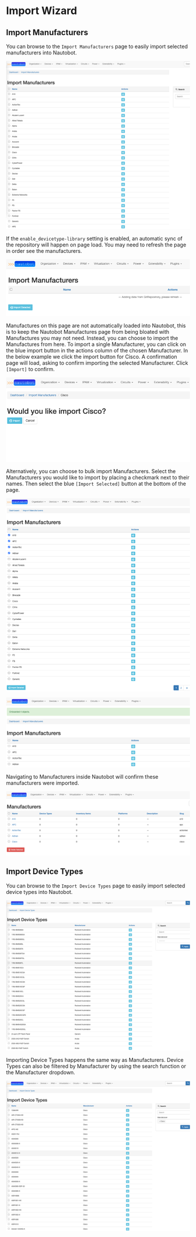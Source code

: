 # Import Wizard

## Import Manufacturers

You can browse to the `Import Manufacturers` page to easily import selected manufacturers into Nautobot.

![Import Manufacturers](./img/merlin_import_manufacturers.png)

If the `enable_devicetype-library` setting is enabled, an automatic sync of the repository will happen on page load. You may need to refresh the page in order see the manufacturers.

![Refresh Manufacturers](./img/merlin_import_manufacturers_refresh.png)

Manufactures on this page are not automatically loaded into Nautobot, this is to keep the Nautobot Manufactures page from being bloated with Manufactures you may not need. Instead, you can choose to import the Manufactures from here. To import a single Manufacturer, you can click on the blue import button in the actions column of the chosen Manufacturer. In the below example we click the import button for Cisco. A confirmation page will load, asking to confirm importing the selected Manufacturer. Click `[Import]` to confirm.

![Import Cisco](./img/import_cisco.png)

Alternatively, you can choose to bulk import Manufacturers. Select the Manufacturers you would like to import by placing a checkmark next to their names. Then select the blue `[Import Selected]` button at the bottom of the page.

![Bulk Manufacturers Import](./img/bulk_import_manufacturer.png)

![Bulk Manfufacturers Import Complete](./img/bulk_import_manufactures_complete.png)

Navigating to Manufacturers inside Nautobot will confirm these manufacturers were imported.

![Nautobot Manufacturers](./img/manufacturers_confirmed.png)

## Import Device Types

You can browse to the `Import Device Types` page to easily import selected device types into Nautobot.

![Import Device Types](./img/merlin_import_device_type.png)

Importing Device Types happens the same way as Manufacturers. Device Types can also be filtered by Manufacturer by using the search function or the Manufacturer dropdown.

![Device Type Filtered](./img/merlin_import_device_type_filtered.png)
